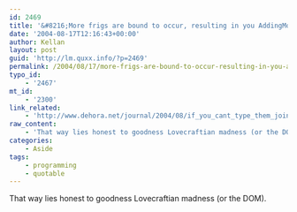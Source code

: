 ```yaml
---
id: 2469
title: '&#8216;More frigs are bound to occur, resulting in you AddingMoreStuffToTheBaseClass.'
date: '2004-08-17T12:16:43+00:00'
author: Kellan
layout: post
guid: 'http://lm.quxx.info/?p=2469'
permalink: /2004/08/17/more-frigs-are-bound-to-occur-resulting-in-you-addingmorestufftothebaseclass/
typo_id:
    - '2467'
mt_id:
    - '2300'
link_related:
    - 'http://www.dehora.net/journal/2004/08/if_you_cant_type_them_join_them.html'
raw_content:
    - 'That way lies honest to goodness Lovecraftian madness (or the DOM).'
categories:
    - Aside
tags:
    - programming
    - quotable
---
```


That way lies honest to goodness Lovecraftian madness (or the DOM).